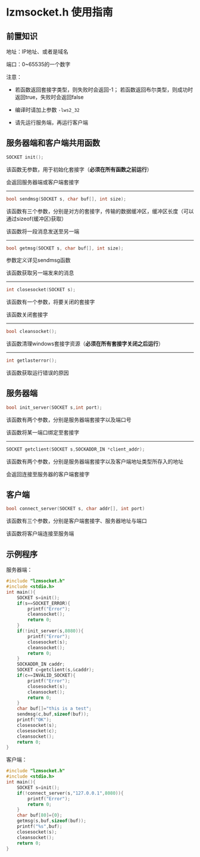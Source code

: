 # lzmsocket.h 使用指南

## 前置知识

地址：IP地址、或者是域名

端口：0~65535的一个数字

注意：

* 若函数返回套接字类型，则失败时会返回-1；
若函数返回布尔类型，则成功时返回true，失败时会返回false

* 编译时请加上参数 `-lws2_32`
  
* 请先运行服务端，再运行客户端

## 服务器端和客户端共用函数

``` c++
SOCKET init();
```

该函数无参数，用于初始化套接字（**必须在所有函数之前运行**）

会返回服务器端或客户端套接字

---

``` c++
bool sendmsg(SOCKET s, char buf[], int size);
```

该函数有三个参数，分别是对方的套接字，传输的数据缓冲区，缓冲区长度（可以通过sizeof(缓冲区)获取）

该函数将一段消息发送至另一端

---

``` c++
bool getmsg(SOCKET s, char buf[], int size);
```

参数定义详见sendmsg函数

该函数获取另一端发来的消息

---

``` c++
int closesocket(SOCKET s);
```

该函数有一个参数，将要关闭的套接字

该函数关闭套接字

---

``` c++
bool cleansocket();
```

该函数清理windows套接字资源（**必须在所有套接字关闭之后运行**）

---

``` c++
int getlasterror();
```

该函数获取运行错误的原因

## 服务器端

``` c++
bool init_server(SOCKET s,int port);
```

该函数有两个参数，分别是服务器端套接字以及端口号

该函数将某一端口绑定至套接字

---

``` c++
SOCKET getclient(SOCKET s,SOCKADDR_IN *client_addr);
```

该函数有两个参数，分别是服务器端套接字以及客户端地址类型所存入的地址

会返回连接至服务器的客户端套接字

## 客户端

``` c++
bool connect_server(SOCKET s, char addr[], int port)
```

该函数有三个参数，分别是客户端套接字、服务器地址与端口

该函数将客户端连接至服务端

## 示例程序

服务器端：

``` c++
#include "lzmsocket.h"
#include <stdio.h>
int main(){
    SOCKET s=init();
    if(s==SOCKET_ERROR){
        printf("Error");
        cleansocket();
        return 0;
    }
    if(!init_server(s,8080)){
        printf("Error");
        closesocket(s);
        cleansocket();
        return 0;
    }
    SOCKADDR_IN caddr;
    SOCKET c=getclient(s,&caddr);
    if(c==INVALID_SOCKET){
        printf("Error");
        closesocket(s);
        cleansocket();
        return 0;
    }
    char buf[]="this is a test";
    sendmsg(c,buf,sizeof(buf));
    printf("OK");
    closesocket(s);
    closesocket(c);
    cleansocket();
    return 0;
}
```

客户端：

``` c++
#include "lzmsocket.h"
#include <stdio.h>
int main(){
    SOCKET s=init();
    if(!connect_server(s,"127.0.0.1",8080)){
        printf("Error");
        return 0;
    }
    char buf[80]={0};
    getmsg(s,buf,sizeof(buf));
    printf("%s",buf);
    closesocket(s);
    cleansocket();
    return 0;
}
```
